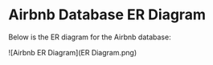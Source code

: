 # Airbnb Database ER Diagram

Below is the ER diagram for the Airbnb database:

![Airbnb ER Diagram](ER Diagram.png)
